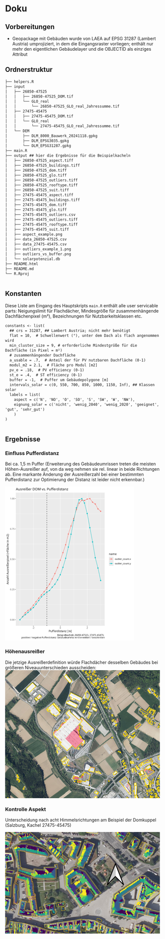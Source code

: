 # Doku

## Vorbereitungen
- Geopackage mit Gebäuden wurde von LAEA auf EPSG 31287 (Lambert Austria) umprojiziert, in dem die Eingangsraster vorliegen; 
enthält nur mehr den eigentlichen Gebäudelayer und die OBJECTID als einziges Attribut


## Ordnerstruktur

```
├── helpers.R
├── input
│   ├── 26850-47525
│   │   ├── 26850-47525_DOM.tif
│   │   └── GLO_real
│   │       └── 26850-47525_GLO_real_Jahressumme.tif
│   ├── 27475-45475
│   │   ├── 27475-45475_DOM.tif
│   │   └── GLO_real
│   │       └── 27475-45475_GLO_real_Jahressumme.tif
│   └── DEM
│       ├── DLM_8000_Bauwerk_20241118.gpkg
│       ├── DLM_EPSG3035.gpkg
│       └── DLM_EPSG31287.gpkg
├── main.R
├── output ## hier die Ergebnisse für die Beispielkacheln
│   ├── 26850-47525_aspect.tiff
│   ├── 26850-47525_buildings.tiff
│   ├── 26850-47525_dom.tiff
│   ├── 26850-47525_glo.tiff
│   ├── 26850-47525_outliers.tiff
│   ├── 26850-47525_rooftype.tiff
│   ├── 26850-47525_suit.tiff
│   ├── 27475-45475_aspect.tiff
│   ├── 27475-45475_buildings.tiff
│   ├── 27475-45475_dom.tiff
│   ├── 27475-45475_glo.tiff
│   ├── 27475-45475_outliers.csv
│   ├── 27475-45475_outliers.tiff
│   ├── 27475-45475_rooftype.tiff
│   ├── 27475-45475_suit.tiff
│   ├── aspect_example.png
│   ├── data_26850-47525.csv
│   ├── data_27475-45475.csv
│   ├── outliers_example_1.png
│   ├── outliers_vs_buffer.png
│   └── solarpotenzial.db
├── README.html
├── README.md
└── R.Rproj


```
## Konstanten
Diese Liste am Eingang des Hauptskripts `main.R`
enthält alle user servicable parts: Neigungslimit für Flachdächer,
Mindesgröße für zusammenhängende Dachflächenpixel (m²), Bezeichnungen für
Nutzbarkeitsklassen etc.

```
constants <- list(
  ## crs = 31287, ## Lambert Austria; nicht mehr benötigt
  flat = 10,  # Schwellenwert (°), unter dem Dach als flach angenommen wird
  min_cluster_size = 9, # erforderliche Mindestgröße für die Dachfläche (in Pixel = m²)
  # zusammenhängender Dachfläche
  a_usable = .7,  # Anteil der für PV nutzbaren Dachfläche (0-1)
  modul_m2 = 2.1,  # Fläche pro Modul [m2]
  pv_e = .18,  # PV efficiency (0-1)
  st_e = .4,  # ST efficiency (0-1)
  buffer = -1,  # Puffer um Gebäudepolygone [m]
  intervals_solar = c(0, 550, 700, 850, 1000, 1150, Inf), ## Klassen solar
  labels = list(
    aspect = c('N', 'NO', 'O', 'SO', 'S', 'SW', 'W', 'NW'),
    eignung_solar = c('nicht', 'wenig_2040', 'wenig_2020', 'geeignet', 'gut', 'sehr_gut')
    )
)


```

## Ergebnisse
### Einfluss Pufferdistanz
Bei ca. 1,5 m Puffer (Erweiterung des Gebäudeumrissen treten die meisten Höhen-Ausreißer auf, von da weg nehmen sie rel. linear in beide Richtungen
ab. Eine markante Änderung der Ausreißerzahl bei einer bestimmten Pufferdistanz zur Optimierung der Distanz ist leider nicht erkennbar.)


<img src="output/outliers_vs_buffer.png" height=500/>


### Höhenausreißer
Die jetzige Ausreißerdefinition würde Flachdächer desselben Gebäudes bei größeren Niveauunterschieden ausscheiden:
<img src="output/outliers_example_1.png"/>


### Kontrolle Aspekt
Unterscheidung nach acht Himmelsrichtungen am Beispiel der Domkuppel (Salzburg, Kachel 27475-45475)

<img src="output/aspect_example.png"/>
